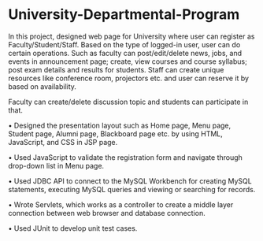 # University-Departmental-Program

In this project, designed web page for University where user can register as Faculty/Student/Staff. Based on the type of logged-in user, user can do certain operations. Such as faculty can post/edit/delete news, jobs, and events in announcement page; create, view courses and course syllabus; post exam details and results for students. Staff can create unique resources like conference room, projectors etc. and user can reserve it by based on availability.

Faculty can create/delete discussion topic and students can participate in that.
	
  
  • 	Designed the presentation layout such as Home page, Menu page, Student page, Alumni page, Blackboard page etc. by using HTML, JavaScript, and CSS in JSP page.

•	Used JavaScript to validate the registration form and navigate through drop-down list in Menu page.

•	Used JDBC API to connect to the MySQL Workbench for creating MySQL statements, executing MySQL queries and viewing or searching for records.

•	Wrote Servlets, which works as a controller to create a middle layer connection between web browser and database connection.

•	Used JUnit to develop unit test cases.
